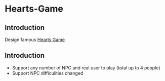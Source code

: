 # Hearts-Game

Introduction
------------
Design famous [Hearts Game](https://en.wikipedia.org/wiki/Hearts)

Introduction
------------
* Support any number of NPC and real user to play (total up to 4 people)
* Support NPC difficulities changed

